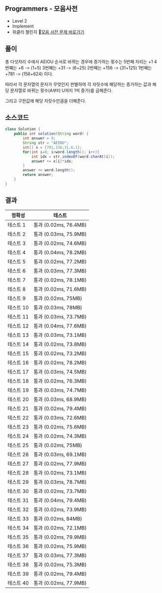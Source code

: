 ## Programmers - 모음사전 
- Level 2 
- Implement 
- 위클리 챌린지 
🔗[모음 사전 문제 바로가기](https://programmers.co.kr/learn/courses/30/lessons/84512)



## 풀이

총 다섯자리 수에서 AEIOU 순서로 바뀌는 경우에 증가하는 횟수는 
5번째 자리는 +1 
4번쨰는 +6 -> (1+5)
3번째는 +31 -> (6+25)
2번째는 +156 -> (31+125)
1번째는 +781 -> (156+624) 이다.

따라서 각 문자열의 문자가 무엇인지 판별하여 각 자릿수에 해당하는 증가하는 값과 해당 문자열로 바뀌는 횟수(A부터 U까지 1씩 증가)를 곱해준다. 

그리고 구한값에 해당 자릿수만큼을 더해준다. 


## 소스코드
~~~java
class Solution {
    public int solution(String word) {
        int answer = 0;
        String str = "AEIOU";
        int[] x = {781,156,31,6,1};
        for(int i=0; i<word.length(); i++){
            int idx = str.indexOf(word.charAt(i));
            answer += x[i]*idx;
        }
        answer += word.length();
        return answer;
    }
}
~~~

## 결과 

| 정확성  | 테스트 |
|----|----|
|테스트 1 |	통과 (0.02ms, 76.4MB)|
|테스트 2 |	통과 (0.03ms, 75.9MB)|
|테스트 3 |	통과 (0.02ms, 74.6MB)|
|테스트 4 |	통과 (0.04ms, 78.2MB)|
|테스트 5 |	통과 (0.02ms, 77.2MB)|
|테스트 6 |	통과 (0.03ms, 77.3MB)|
|테스트 7 |	통과 (0.02ms, 78.1MB)|
|테스트 8 |	통과 (0.02ms, 71.6MB)|
|테스트 9 |	통과 (0.02ms, 75MB)|
|테스트 10|	통과 (0.03ms, 78MB)|
|테스트 11 |	통과 (0.03ms, 73.7MB)|
|테스트 12 |	통과 (0.04ms, 77.6MB)|
|테스트 13 |	통과 (0.03ms, 73.1MB)|
|테스트 14|	통과 (0.02ms, 73.8MB)|
|테스트 15 |	통과 (0.02ms, 73.2MB)|
|테스트 16 |	통과 (0.02ms, 78.2MB)|
|테스트 17 |	통과 (0.03ms, 74.5MB)|
|테스트 18 |	통과 (0.02ms, 76.3MB)|
|테스트 19 |	통과 (0.03ms, 74.7MB)|
|테스트 20 |	통과 (0.03ms, 68.9MB)|
|테스트 21 |	통과 (0.02ms, 79.4MB)|
|테스트 22 |	통과 (0.03ms, 72.6MB)|
|테스트 23 |	통과 (0.02ms, 75.6MB)|
|테스트 24 |	통과 (0.02ms, 74.3MB)|
|테스트 25 |	통과 (0.02ms, 75MB)|
|테스트 26 |	통과 (0.03ms, 69.1MB)|
|테스트 27 |	통과 (0.02ms, 77.9MB)|
|테스트 28 |	통과 (0.02ms, 73.1MB)|
|테스트 29 |	통과 (0.03ms, 78.7MB)|
|테스트 30 |	통과 (0.02ms, 73.7MB)|
|테스트 31 |	통과 (0.04ms, 79.4MB)|
|테스트 32 |	통과 (0.02ms, 73.9MB)|
|테스트 33 |	통과 (0.02ms, 84MB)|
|테스트 34 |	통과 (0.02ms, 72.1MB)|
|테스트 35 |	통과 (0.02ms, 79.9MB)|
|테스트 36 |	통과 (0.02ms, 75.9MB)|
|테스트 37 |	통과 (0.03ms, 77.3MB)|
|테스트 38 |	통과 (0.02ms, 75.3MB)|
|테스트 39 |	통과 (0.02ms, 79.4MB)|
|테스트 40 |	통과 (0.02ms, 77.9MB)|